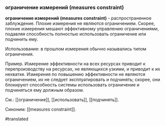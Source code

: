 ### ограничение измерений (measures constraint)

**ограничение измерений (measures constraint)** - распространенное заблуждение. Плохие измерения не являются ограничением. Скорее, плохие измерения мешают эффективному управлению ограничениями, подавляя способность полностью использовать ограничение или подчинить ему.

Использование: в прошлом измерения обычно назывались типом ограничения.

Пример. Измерение эффективности на всех ресурсах приводит к перепроизводству на ресурсах, не являющихся узкими, и приводит к их нехватке. Измерения по повышению эффективности не являются ограничением, их не следует эксплуатировать и подчинять; скорее, они блокируют способность системы использовать ограничение и подчиняться ему должным образом.

См.: [[ограничение]], [[использовать]], [[подчинять]].

Синоним: [[measures constraint]].

#translated
